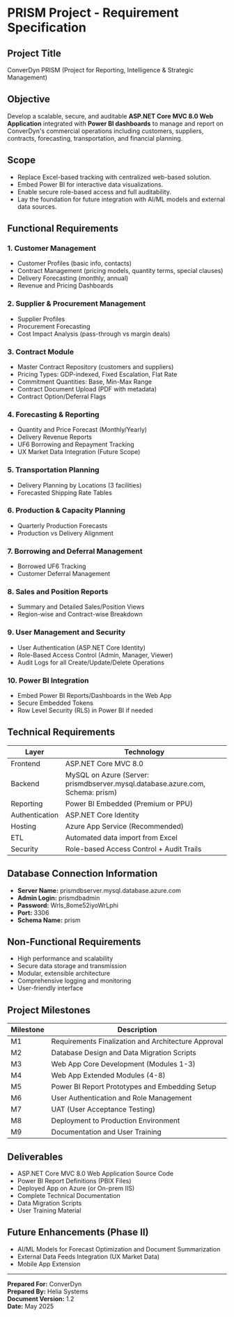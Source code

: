 # PRISM Project - Requirement Specification

## Project Title
ConverDyn PRISM (Project for Reporting, Intelligence & Strategic Management)

## Objective
Develop a scalable, secure, and auditable **ASP.NET Core MVC 8.0 Web Application** integrated with **Power BI dashboards** to manage and report on ConverDyn's commercial operations including customers, suppliers, contracts, forecasting, transportation, and financial planning.

## Scope
- Replace Excel-based tracking with centralized web-based solution.
- Embed Power BI for interactive data visualizations.
- Enable secure role-based access and full auditability.
- Lay the foundation for future integration with AI/ML models and external data sources.

## Functional Requirements

### 1. Customer Management
- Customer Profiles (basic info, contacts)
- Contract Management (pricing models, quantity terms, special clauses)
- Delivery Forecasting (monthly, annual)
- Revenue and Pricing Dashboards

### 2. Supplier & Procurement Management
- Supplier Profiles
- Procurement Forecasting
- Cost Impact Analysis (pass-through vs margin deals)

### 3. Contract Module
- Master Contract Repository (customers and suppliers)
- Pricing Types: GDP-indexed, Fixed Escalation, Flat Rate
- Commitment Quantities: Base, Min-Max Range
- Contract Document Upload (PDF with metadata)
- Contract Option/Deferral Flags

### 4. Forecasting & Reporting
- Quantity and Price Forecast (Monthly/Yearly)
- Delivery Revenue Reports
- UF6 Borrowing and Repayment Tracking
- UX Market Data Integration (Future Scope)

### 5. Transportation Planning
- Delivery Planning by Locations (3 facilities)
- Forecasted Shipping Rate Tables

### 6. Production & Capacity Planning
- Quarterly Production Forecasts
- Production vs Delivery Alignment

### 7. Borrowing and Deferral Management
- Borrowed UF6 Tracking
- Customer Deferral Management

### 8. Sales and Position Reports
- Summary and Detailed Sales/Position Views
- Region-wise and Contract-wise Breakdown

### 9. User Management and Security
- User Authentication (ASP.NET Core Identity)
- Role-Based Access Control (Admin, Manager, Viewer)
- Audit Logs for all Create/Update/Delete Operations

### 10. Power BI Integration
- Embed Power BI Reports/Dashboards in the Web App
- Secure Embedded Tokens
- Row Level Security (RLS) in Power BI if needed

## Technical Requirements

| Layer        | Technology                                   |
|--------------|----------------------------------------------|
| Frontend     | ASP.NET Core MVC 8.0                        |
| Backend      | MySQL on Azure (Server: prismdbserver.mysql.database.azure.com, Schema: prism) |
| Reporting    | Power BI Embedded (Premium or PPU)           |
| Authentication| ASP.NET Core Identity                       |
| Hosting      | Azure App Service (Recommended)              |
| ETL          | Automated data import from Excel             |
| Security     | Role-based Access Control + Audit Trails     |

## Database Connection Information
- **Server Name:** prismdbserver.mysql.database.azure.com
- **Admin Login:** prismdbadmin
- **Password:** Wrls_8ome52iyoWrLphi
- **Port:** 3306
- **Schema Name:** prism

## Non-Functional Requirements
- High performance and scalability
- Secure data storage and transmission
- Modular, extensible architecture
- Comprehensive logging and monitoring
- User-friendly interface

## Project Milestones

| Milestone | Description |
|-----------|-------------|
| M1 | Requirements Finalization and Architecture Approval |
| M2 | Database Design and Data Migration Scripts |
| M3 | Web App Core Development (Modules 1-3) |
| M4 | Web App Extended Modules (4-8) |
| M5 | Power BI Report Prototypes and Embedding Setup |
| M6 | User Authentication and Role Management |
| M7 | UAT (User Acceptance Testing) |
| M8 | Deployment to Production Environment |
| M9 | Documentation and User Training |

## Deliverables
- ASP.NET Core MVC 8.0 Web Application Source Code
- Power BI Report Definitions (PBIX Files)
- Deployed App on Azure (or On-prem IIS)
- Complete Technical Documentation
- Data Migration Scripts
- User Training Material

## Future Enhancements (Phase II)
- AI/ML Models for Forecast Optimization and Document Summarization
- External Data Feeds Integration (UX Market Data)
- Mobile App Extension

---

**Prepared For:** ConverDyn  
**Prepared By:** Helia Systems  
**Document Version:** 1.2  
**Date:** May 2025

